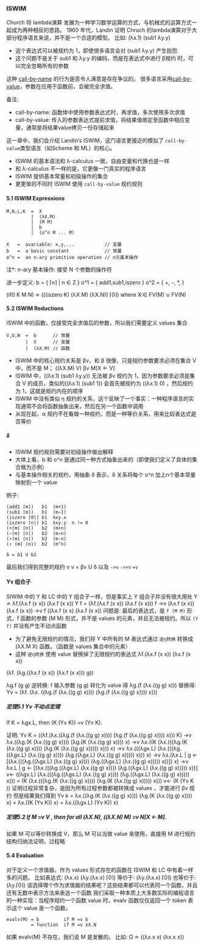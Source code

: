 ### ISWIM
Church 将 lambda演算 发展为一种学习数学运算的方式，与机械式的运算方式一起成为两种相反的思路。
1960 年代，Landin 证明 Chruch 的lambda演算对于大部分程序语言来说，并不是一个合适的模型。
比如: (λx.1) (sub1 λy.y)
* 这个表达式可以被规约为 1，即使很多语言会对 (sub1 λy.y) 产生抱怨
* 这个问题不是关于 sub1 和 λy.y 的编码，而是在表达式中进行 β规约 时，可以完全忽略所有的参数

这种 [call-by-name](https://en.wikipedia.org/wiki/Evaluation_strategy#Call_by_name) 的行为是否令人满意是存在争议的。
很多语言采用[call-by-value](https://en.wikipedia.org/wiki/Evaluation_strategy#Call_by_value)，参数在应用于函数前，会被完全求值。

备注:
* call-by-name: 函数体中使用参数表达式时，再求值，多次使用多次求值
* call-by-value: 传入的参数表达式提前求值，将结果值绑定至函数中相应变量，通常是将结果value拷贝一份存储起来

这一章中，我们会介绍 Landin‘s ISWIM，这门语言更接近的模拟了 `call-by-value`类型语言（如Scheme 和 ML）的核心。
* ISWIM 的基本语法和 λ-calculus 一致，自由变量和代换也是一样
* 和 λ-calculus 不一样的是，它更像一门真实的程序语言
* ISWIM 提供基本常量和初级操作的集合
* 更更笨的不同时 ISWIM 使用 `call-by-value` 规约规则

#### 5.1 ISWIM Expressions
```BNF
M,N,L,K  =  X
         |  (λX.M)
         |  (M M)
         |  b
         |  (o^n M ... M)

X   =  avariable: x,y,...           // 变量
b   =  a basic constant             // 常量
o^n =  an n-ary primitive operation // n元基本操作
```
注*: n-ary 基本操作: 接受 N 个参数的操作符

进一步定义:
b   =  { ⌈n⌉ | n ∈ Z }
o^1 =  { add1,sub1,iszero }
o^2 =  { +, -, *, }

(if0 K M N) ≐ (((iszero K) (λX.M) (λX.N)) ⌈0⌉) where X ̸∈ FV(M) ∪ FV(N)

#### 5.2 ISWIM Reductions
ISWIM 中的函数，仅接受完全求值后的参数，所以我们需要定义 values 集合
```BNF
V,U,W  =  b      // 常量
       |  X      // 变量
       |  (λX.M) // 函数
```

* ISWIM 中的核心规约关系是 βv，和 β 很像，只是规约参数要求必须在集合 V 中，而不是 M；
((λX.M) V) βv M[X ← V]
* ISWIM 中，((λx.1) (sub1 λy.y)) 无法被 βv 规约为 1，因为参数要求必须是集合 V 的成员，类似的((λx.1) (sub1 1)) 会首先被规约为 ((λx.1) 0) ，然后规约为 1，这就是规约内在的顺序
* ISWIM 中没有类似 η 规约的关系，这个反映了一个事实：一种程序语言的实现通常不会将函数抽象出来，然后在另一个函数中调用
* 从现在起，α 规约不在看做一种规约，而是一种等价关系，用来比较表达式是否等价

##### δ
* ISWIM 规约规则需要对初级操作做出解释
* 大体上看，b 和 o^n 是通过同一种方式抽象出来的（即使我们定义了具体的集合做为示例）
* 与基本操作相关的规约，用抽象 δ 表示，δ 关系将每个 o^n 加上n个基本常量 映射到一个 value

例子:
```
(add1 ⌈m⌉)   b1  ⌈m+1⌉
(sub1 ⌈m⌉)   b1  ⌈m−1⌉
(iszero ⌈0⌉) b1  λxy.x
(iszero ⌈n⌉) b1  λxy.y  n != 0
(+⌈m⌉ ⌈n⌉)   b2  ⌈m+n⌉
(−⌈m⌉ ⌈n⌉)   b2  ⌈m−n⌉
(∗⌈m⌉ ⌈n⌉)   b2  ⌈m·n⌉
(↑ ⌈m⌉ ⌈n⌉)  b2  ⌈m^n⌉

δ = b1 U b2
```

最后我们得到完整的规约 v
v = βv U δ
以及 `->v` `->>v` `=v`

#### Yv 组合子
SIWIM 中的 Y 和 LC 中的 Y 组合子一样，但是事实上 Y 组合子并没有很大用处
Y ≐ λf.(λx.f (x x)) (λx.f (x x))
Y f  =    (λf.(λx.f (x x)) (λx.f (x x))) f
     ->v  (λx.f (x x)) (λx.f (x x))
     ->v  f ((λx.f (x x) (λx.f (x x))
问题是: 最后的表达式，是 `f (M M)` 形式，f 函数的参数 (M M) 形式，并不是 values 的元素，并且无法被规约。所以 `(Y f)` 并没有产生不动点函数
* 为了避免无限规约的情况，我们将 Y 中所有的 M 表达式通过 `逆η转换` 转换成 (λX.M X) 函数。（函数是 values 集合中的元素）
* 这种 `逆η转换` 使用 value 替换掉了无限规约的表达式
λf.(λx.f (x x)) (λx.f (x x))

(λf.
  (λg.((λx.f (x x))
       (λx.f (x x))) g))

λg.f (g g) 逆转换: f 输入参数 (g g) 转化为 value
得 λg.(f (λx.((g g) x)))
替换得:
Yv =  (λf.
        (λx.
          ((λg.(f (λx.((g g) x))))
           (λg.(f (λx.((g g) x)))) x)))

##### 定理5.1 Yv 不动点定理
If K = λgx.L, then (K (Yv K)) =v (Yv K).

证明:
Yv K  =   ((λf.(λx.((λg.(f (λx.((g g) x)))) (λg.(f (λx.((g g) x)))) x))) K)
      ->v λx.((λg.(K (λx.((g g) x)))) (λg.(K (λx.((g g) x)))) x)
      ->v λx.((K (λx.(((λg.(K (λx.((g g) x)))) (λg.(K (λx.((g g) x))))) x))) x)
      ->v λx.(((λgx.L) (λx.(((λg.((λgx.L) (λx.((g g) x)))) (λg.((λgx.L) (λx.((g g) x))))) x))) x)
      ->v λx.(λx.L | g <- [(λx.(((λg.((λgx.L) (λx.((g g) x)))) (λg.((λgx.L) (λx.((g g) x))))) x))]) x)
      ->v λx.L | g <- [(λx.(((λg.((λgx.L) (λx.((g g) x)))) (λg.((λgx.L) (λx.((g g) x))))) x))]
      v<- ((λgx.L) (λx.(((λg.((λgx.L) (λx.((g g) x)))) (λg.((λgx.L) (λx.((g g) x))))) x)))
      =   (K (λx.(((λg.(K (λx.((g g) x)))) (λg.(K (λx.((g g) x))))) x)))
      v<- (K (Yv K ))
证明过程非常复杂，是因为所有过程参数都被转换成 values ，才能进行 βv 规约
但是结果我们得到
Yv k  =  λx.((λg.(K (λx.((g g) x)))) (λg.(K (λx.((g g) x)))) x)
      =  λx.((K (Yv K)) x)
      =  λx.((λgx.L) (Yv K)) x)

##### 定理5.2 If M =v V , then for all (λX.N), ((λX.N) M) =v N[X ← M].
如果 M 可以等价转换成 V，那么 M 可以当做 value 来使用，直接用 M 进行规约
结构归纳法证明，过程略


#### 5.4 Evaluation
对于定义一个求值器，作为 values 形式存在的函数在 ISWIM 和 LC 中有着一样多的问题。
比如表达式:
  (λx.x) (λy.(λx.x) ⌈0⌉)
等价于:
  (λy.(λx.x) ⌈0⌉)
也等价于:
  (λy.⌈0⌉)
该选择哪个作为求值器的结果呢？这些结果都可以代表同一个函数，并且还有无数中表示方法来表达一个函数
我们采取一种本质上大多数实际的编程语言的一种实现：当程序规约一个函数 value 时，evalv 函数仅仅返回一个 token 表示这个 value 是一个函数。

```
evalv(M) = b         if M =v b
         = function  if M =v λX.N
```
如果 evalv(M) 不存在，我们说 M 是发散的。
比如: Ω ≐ ((λx.x x) (λx.x x))